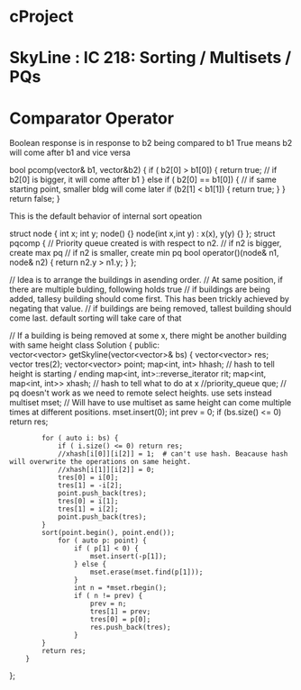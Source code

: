 # cProject

# SkyLine : lC 218: Sorting / Multisets / PQs

# Comparator Operator
  Boolean response is in response to b2 being compared to b1
  True means b2 will come after b1 and vice versa

bool pcomp(vector<int>& b1, vector<int>&b2) {
               if ( b2[0] > b1[0]) {
                   return true; // if b2[0] is bigger, it will come after b1
               } else if ( b2[0] == b1[0]) {
                   // if same starting point, smaller bldg will come later
                   if (b2[1] < b1[1]) {
                       return true;
                   } 
               }
               return false;
           }
                                     
 This is the default behavior of internal sort opeation
           
 struct node {
   int x;
   int y;
   node() {}
   node(int x,int y) : x(x), y(y) {}
 };
struct pqcomp {
            // Priority queue created is with respect to n2. 
            // if n2 is bigger, create max pq
            // if n2 is smaller, create min pq
            bool operator()(node& n1, node& n2) {
                return n2.y > n1.y;
            }
        };
        

// Idea is to arrange the buildings in asending order.
// At same position, if there are multiple bulding, following holds true
// if buildings are being added, tallesy building should come first. This has been trickly achieved by negating that value.
// if buildings are being removed, tallest building should come last. default sorting will take care of that

// If a building is being removed at some x, there might be another building with same height
class Solution {
    public:    
        vector<vector<int>> getSkyline(vector<vector<int>>& bs) {
            vector<vector<int>> res;
            vector<int> tres(2);
            vector<vector<int>> point;
            map<int, int> hhash;    // hash  to tell height is starting / ending
            map<int, int>::reverse_iterator rit;
            map<int, map<int, int>> xhash; // hash to tell what to do at x
            //priority_queue<int> que; // pq doesn't work as we need to remote select heights. use sets instead
            multiset<int> mset; // Will have to use multiset as same height can come multiple times at different positions.
            mset.insert(0);
            int prev = 0;
            if (bs.size() <= 0) return res;
            
            for ( auto i: bs) {
                if ( i.size() <= 0) return res;
                //xhash[i[0]][i[2]] = 1;  # can't use hash. Beacause hash will overwrite the operations on same height.
                //xhash[i[1]][i[2]] = 0; 
                tres[0] = i[0];
                tres[1] = -i[2];
                point.push_back(tres);
                tres[0] = i[1];
                tres[1] = i[2];
                point.push_back(tres);
            }
            sort(point.begin(), point.end());
                for ( auto p: point) {
                    if ( p[1] < 0) {
                        mset.insert(-p[1]);
                    } else {
                        mset.erase(mset.find(p[1]));
                    }
                    int n = *mset.rbegin();
                    if ( n != prev) { 
                        prev = n;
                        tres[1] = prev;
                        tres[0] = p[0];
                        res.push_back(tres);
                    }
            }
            return res;
        }
};
